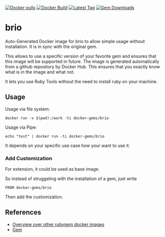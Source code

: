 [![Docker pulls](https://img.shields.io/docker/pulls/rubygem/brio.svg)](https://hub.docker.com/r/rubygem/brio/)
[![Docker Build](https://img.shields.io/docker/automated/rubygem/brio.svg)](https://hub.docker.com/r/rubygem/brio/)
[![Latest Tag](https://img.shields.io/github/tag/docker-rubygem/brio.svg)](https://hub.docker.com/r/rubygem/brio/)
[![Gem Downloads](https://img.shields.io/gem/dt/brio.svg)](https://rubygems.org/gems/brio/)
# brio

Auto-Generated Docker image for brio to allow simple usage without installation.
It is in sync with the original gem.

This allows to use a specific version of your favorite gem and ensures that this image will be supported in future.
The image is generated automatically from a github repository by Docker Hub.
This ensures that you exactly know what is in the image and what not.

It lets you use Ruby Tools without the need to install ruby on your machine.

## Usage

Usage via file system:

`docker run -v $(pwd):/work -ti docker-gems/brio`

Usage via Pipe:

`echo "test" | docker run -ti docker-gems/brio`

It depends on your specific use case how your want to use it.

### Add Customization

For extension, it could be used as base image.

So instead of struggeling with the installation of a gem, just write

`FROM docker-gems/brio`

Then add the customization.

## References

 - [Overview over other rubygem docker images](https://github.com/thinkbot/docker-rubygem)
 - [Gem](https://rubygems.org/gems/brio/)
